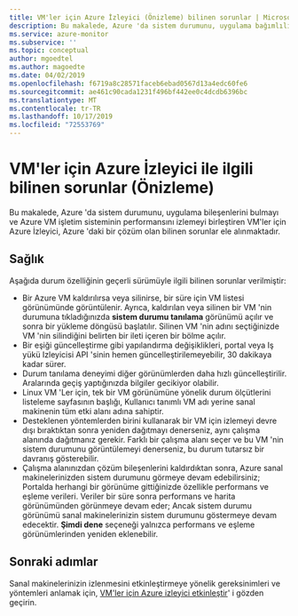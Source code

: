 ```yaml
---
title: VM'ler için Azure İzleyici (Önizleme) bilinen sorunlar | Microsoft Docs
description: Bu makalede, Azure 'da sistem durumunu, uygulama bağımlılığı bulmayı ve Azure VM işletim sisteminin performans izlemesini birleştiren VM'ler için Azure İzleyici, Azure 'daki bir çözüm olan bilinen sorunlar ele alınmaktadır.
ms.service: azure-monitor
ms.subservice: ''
ms.topic: conceptual
author: mgoedtel
ms.author: magoedte
ms.date: 04/02/2019
ms.openlocfilehash: f6719a8c28571faceb6ebad0567d13a4edc60fe6
ms.sourcegitcommit: ae461c90cada1231f496bf442ee0c4dcdb6396bc
ms.translationtype: MT
ms.contentlocale: tr-TR
ms.lasthandoff: 10/17/2019
ms.locfileid: "72553769"
---
```

# <a name="known-issues-with-azure-monitor-for-vms-preview"></a>VM'ler için Azure İzleyici ile ilgili bilinen sorunlar (Önizleme)

Bu makalede, Azure 'da sistem durumunu, uygulama bileşenlerini bulmayı ve Azure VM işletim sisteminin performansını izlemeyi birleştiren VM'ler için Azure İzleyici, Azure 'daki bir çözüm olan bilinen sorunlar ele alınmaktadır. 

## <a name="health"></a>Sağlık 
Aşağıda durum özelliğinin geçerli sürümüyle ilgili bilinen sorunlar verilmiştir:

- Bir Azure VM kaldırılırsa veya silinirse, bir süre için VM listesi görünümünde görüntülenir. Ayrıca, kaldırılan veya silinen bir VM 'nin durumuna tıkladığınızda **sistem durumu tanılama** görünümü açılır ve sonra bir yükleme döngüsü başlatılır. Silinen VM 'nin adını seçtiğinizde VM 'nin silindiğini belirten bir ileti içeren bir bölme açılır.
- Bir eşiği güncelleştirme gibi yapılandırma değişiklikleri, portal veya Iş yükü Izleyicisi API 'sinin hemen güncelleştirilemeyebilir, 30 dakikaya kadar sürer. 
- Durum tanılama deneyimi diğer görünümlerden daha hızlı güncelleştirilir. Aralarında geçiş yaptığınızda bilgiler gecikiyor olabilir. 
- Linux VM 'Ler için, tek bir VM görünümüne yönelik durum ölçütlerini listeleme sayfasının başlığı, Kullanıcı tanımlı VM adı yerine sanal makinenin tüm etki alanı adına sahiptir. 
- Desteklenen yöntemlerden birini kullanarak bir VM için izlemeyi devre dışı bıraktıktan sonra yeniden dağıtmayı denerseniz, aynı çalışma alanında dağıtmanız gerekir. Farklı bir çalışma alanı seçer ve bu VM 'nin sistem durumunu görüntülemeyi denerseniz, bu durum tutarsız bir davranış gösterebilir.
- Çalışma alanınızdan çözüm bileşenlerini kaldırdıktan sonra, Azure sanal makinelerinizden sistem durumunu görmeye devam edebilirsiniz; Portalda herhangi bir görünüme gittiğinizde özellikle performans ve eşleme verileri. Veriler bir süre sonra performans ve harita görünümünden görünmeye devam eder; Ancak sistem durumu görünümü sanal makinelerinizin sistem durumunu göstermeye devam edecektir. **Şimdi dene** seçeneği yalnızca performans ve eşleme görünümlerinden yeniden eklenebilir.

## <a name="next-steps"></a>Sonraki adımlar
Sanal makinelerinizin izlenmesini etkinleştirmeye yönelik gereksinimleri ve yöntemleri anlamak için, [VM'ler için Azure izleyici etkinleştir](vminsights-enable-overview.md)' i gözden geçirin.
